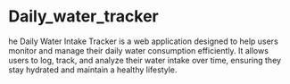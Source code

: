 # Daily_water_tracker
he Daily Water Intake Tracker is a web application designed to help users monitor and manage their daily water consumption efficiently. It allows users to log, track, and analyze their water intake over time, ensuring they stay hydrated and maintain a healthy lifestyle.

